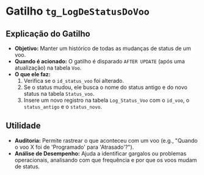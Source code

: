 # Gatilho `tg_LogDeStatusDoVoo`

## Explicação do Gatilho

- **Objetivo:** Manter um histórico de todas as mudanças de status de um voo.
- **Quando é acionado:** O gatilho é disparado `AFTER UPDATE` (após uma atualização) na tabela `Voo`.
- **O que ele faz:**
    1.  Verifica se o `id_status_voo` foi alterado.
    2.  Se o status mudou, ele busca o nome do status antigo e do novo status na tabela `Status_voo`.
    3.  Insere um novo registro na tabela `Log_Status_Voo` com o `id_voo`, o `status_antigo` e o `status_novo`.

## Utilidade

- **Auditoria:** Permite rastrear o que aconteceu com um voo (e.g., "Quando o voo X foi de 'Programado' para 'Atrasado'?").
- **Análise de Desempenho:** Ajuda a identificar gargalos ou problemas operacionais, analisando com que frequência e por que os voos mudam de status.
